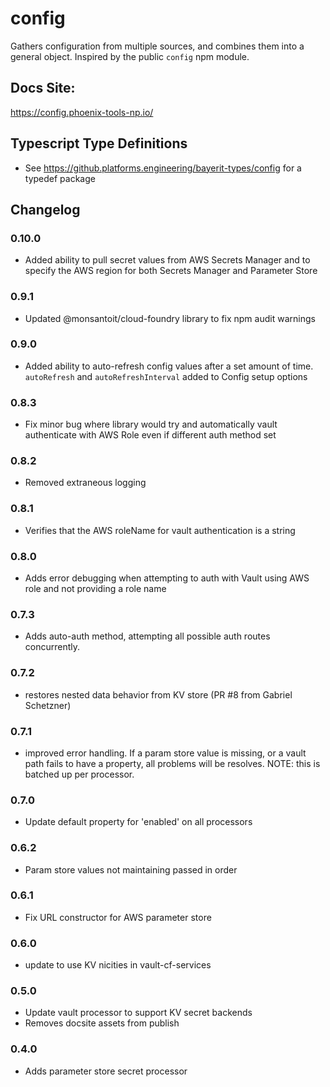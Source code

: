 # config

Gathers configuration from multiple sources, and combines them into a general object. Inspired by the public `config` npm module.

## Docs Site:
https://config.phoenix-tools-np.io/

## Typescript Type Definitions
* See https://github.platforms.engineering/bayerit-types/config for a typedef package

## Changelog
### 0.10.0
* Added ability to pull secret values from AWS Secrets Manager and to specify the AWS region for both Secrets Manager and Parameter Store

### 0.9.1
* Updated @monsantoit/cloud-foundry library to fix npm audit warnings

### 0.9.0
* Added ability to auto-refresh config values after a set amount of time. `autoRefresh` and `autoRefreshInterval` added to Config setup options

### 0.8.3
* Fix minor bug where library would try and automatically vault authenticate with AWS Role even if different auth method set

### 0.8.2
* Removed extraneous logging

### 0.8.1
* Verifies that the AWS roleName for vault authentication is a string

### 0.8.0
* Adds error debugging when attempting to auth with Vault using AWS role and not providing a role name

### 0.7.3
* Adds auto-auth method, attempting all possible auth routes concurrently.

### 0.7.2
* restores nested data behavior from KV store (PR #8 from Gabriel Schetzner)

### 0.7.1
* improved error handling. If a param store value is missing, or a vault path fails to have a property, all problems will be resolves. NOTE: this is batched up per processor.

### 0.7.0
* Update default property for 'enabled' on all processors

### 0.6.2
* Param store values not maintaining passed in order

### 0.6.1
* Fix URL constructor for AWS parameter store

### 0.6.0
* update to use KV nicities in vault-cf-services

### 0.5.0
* Update vault processor to support KV secret backends
* Removes docsite assets from publish

### 0.4.0
* Adds parameter store secret processor


